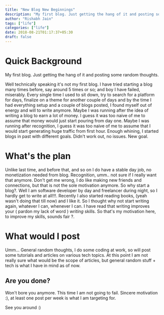 ```yaml
---
title: "New Blog New Beginnings"
description: "My first blog. Just getting the hang of it and posting some random thoughts."
author: "Rishabh Jain"
tags: ["life"]
categories: ["life"]
date: 2018-08-21T01:17:37+05:30
draft: false
---
```

# Quick Background
My first blog. Just getting the hang of it and posting some random thoughts.
<!--more-->
Well technically speaking it's not my first blog. I have tried starting a blog many times before, say around 5 times or so; and boy I have failed, miserably. Every single time I used to sit down, try to search for a platform for days, finalize on a theme for another couple of days and by the time I had everything setup and a couple of blogs posted, I found myself out of energy and will to write anymore. Maybe I was running after the idea of writing a blog to earn a lot of money. I guess it was too naive of me to assume that money would just start pouring from day one. Maybe I was running after recognition, I guess it was too naive of me to assume that I would start generating huge traffic from first hour. Enough whining, I started blogs in past with different goals. Didn't work out, no issues. New goal.
# What's the plan
Unlike last time, and before that, and so on I do have a stable day job, no monetization needed from blog. Recognition, umm.. not sure if I really want that anymore. Don't get me wrong, I do like making new friends and connections, but that is not the sole motivation anymore. So why start a blog?. Well I am software developer by day and freelancer during night, so I hardly get to write at all!!!. Recently I also started reading books, (yeah wasn't doing that till now) and I like it. So I thought why not start writing again, whatever I can, whenever I can. I have read that writing improves your ( pardon my lack of word ) *writing* skills. So that's my motivation here, to improve my skills, sounds fair ?.
# What would I post
Umm... General random thoughts, I do some coding at work, so will post some tutorials and articles on various tech topics. At this point I am not really sure what would be the scope of articles, but general random stuff + tech is what I have in mind as of now.
## Are you done?
Won't bore you anymore. This time I am not going to fail. Sincere motivation :), at least one post per week is what I am targeting for.

See you around :) 
